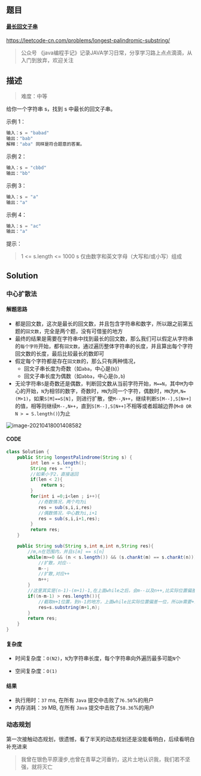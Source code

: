

## 题目

#### [最长回文子串](https://leetcode-cn.com/problems/longest-palindromic-substring/)



https://leetcode-cn.com/problems/longest-palindromic-substring/



> 公众号 《java编程手记》记录JAVA学习日常，分享学习路上点点滴滴，从入门到放弃，欢迎关注



## 描述



> 难度：中等



给你一个字符串 s，找到 s 中最长的回文子串。

 

示例 1：

```java
输入：s = "babad"
输出："bab"
解释："aba" 同样是符合题意的答案。
```





示例 2：

```java
输入：s = "cbbd"
输出："bb"
```





示例 3：

```java
输入：s = "a"
输出："a"
```





示例 4：

```java
输入：s = "ac"
输出："a"
```




提示：

>1 <= s.length <= 1000
>s 仅由数字和英文字母（大写和/或小写）组成



## Solution



### 中心扩散法



#### 解题思路



* 都是回文数，这次是最长的回文数，并且包含字符串和数字，所以跟之前第五题的`回文数`，完全是两个题，没有可借鉴的地方
* 最终的结果是需要在字符串中找到最长的回文数，那么我们可以假定从字符串的`每个字符`开始，都有`回文数`，通过遍历整体字符串的长度，并且算出每个字符回文数的长度，最后比较最长的数即可
* 假定每个字符都是存在`回文数`的，那么只有两种情况，
  * 回文子串长度为奇数（如`aba`，中心是(`b`)）
  * 回文子串长度为偶数（如`abba`，中心是(`b,b`)
* 无论字符串`S`是奇数还是偶数，判断回文数从当前字符开始，`M==N`，其中`M`为中心的开始，`N`为相邻的数字，奇数时，`MN`为同一个字符，偶数时，`MN`为`M,N=(M+1)`，如果`S[M]==S[N]`，则进行扩散，使`M--`,`N++`，继续判断`S[M--],S[N++]`的值，相等则继续`M--,N++`，直到`S[M--],S[N++]`不相等或者超越边界(`M<0 OR N > = S.length()`)为止



![image-20210418001408582](https://p3-juejin.byteimg.com/tos-cn-i-k3u1fbpfcp/c4ece0ce97fb48d3a9526b8308ce2c82~tplv-k3u1fbpfcp-zoom-1.image)

#### CODE

```java
class Solution {
    public String longestPalindrome(String s) {
         int len = s.length();
         String res = "";
      	 //如果小于2，直接返回
         if(len < 2){
             return s;
         }
         for(int i =0;i<len ; i++){
           	//奇数情况，两个均为i
            res = sub(s,i,i,res)
            //偶数情况，中心数为i,i+1
            res = sub(s,i,i+1,res);
         }
         return res;
    }

    public String sub(String s,int m,int n,String res){
      	//m,n在范围内，并且s[m] == s[n]
        while(m>=0 && (n < s.length()) && (s.charAt(m) == s.charAt(n))){
          	//扩散，对应--
            m--;
          	//扩散,对应++
            n++;
        }
      	//这里其实是(n-1)-(m+1)-1,在上面while之后，会m--以及n++,比实际位置偏差一位
        if((n-m-1) > res.length()){
          	//截取m+1位置，到n-1的地方，上面while比实际位置偏差一位，所以m需要+1，n不需要-1
            res=s.substring(m+1,n);
        }
        return res;
    }
}


```



#### 复杂度



* 时间复杂度：`O(N2)`，`N`为字符串长度，每个字符串向外遍历最多可能`N`个

* 空间复杂度：`O(1)`

  



#### 结果

* 执行用时：`37` ms, 在所有 `Java` 提交中击败了`76.50`%的用户
* 内存消耗：`39` MB, 在所有 `Java` 提交中击败了`58.36`%的用户





### 动态规划



第一次接触动态规划，很遗憾，看了半天的动态规划还是没能看明白，后续看明白补充进来



> 我曾在银色平原漫步,也曾在青草之河垂钓，这片土地认识我，我们若不坚强，就将灭亡









